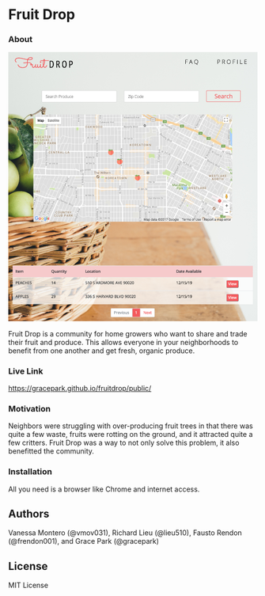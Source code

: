 # Fruit Drop

### About
![fruitdropscreenshot](public/assets/images/fruitdropscreenshot.png)

Fruit Drop is a community for home growers who want to share and trade their fruit and produce. This allows everyone in your neighborhoods to benefit from one another and get fresh, organic produce.

### Live Link

https://gracepark.github.io/fruitdrop/public/

### Motivation

Neighbors were struggling with over-producing fruit trees in that there was quite a few waste, fruits were rotting on the ground, and it attracted quite a few critters. Fruit Drop was a way to not only solve this problem, it also benefitted the community.

### Installation

All you need is a browser like Chrome and internet access.

## Authors

Vanessa Montero (@vmov031), Richard Lieu (@lieu510), Fausto Rendon (@frendon001), and Grace Park (@gracepark)

## License

MIT License
